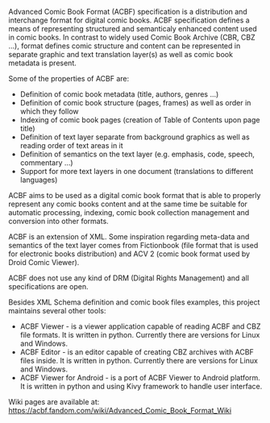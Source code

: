Advanced Comic Book Format (ACBF) specification is a distribution and interchange format for digital comic books. ACBF specification defines a means of representing structured and semanticaly enhanced content used in comic books. In contrast to widely used Comic Book Archive (CBR, CBZ …), format defines comic structure and content can be represented in separate graphic and text translation layer(s) as well as comic book metadata is present.

Some of the properties of ACBF are:
* Definition of comic book metadata (title, authors, genres ...)
* Definition of comic book structure (pages, frames) as well as order in which they follow
* Indexing of comic book pages (creation of Table of Contents upon page title)
* Definition of text layer separate from background graphics as well as reading order of text areas in it
* Definition of semantics on the text layer (e.g. emphasis, code, speech, commentary …)
* Support for more text layers in one document (translations to different languages)

ACBF aims to be used as a digital comic book format that is able to properly represent any comic books content and at the same time be suitable for automatic processing, indexing, comic book collection management and conversion into other formats.

ACBF is an extension of XML. Some inspiration regarding meta-data and semantics of the text layer comes from Fictionbook (file format that is used for electronic books distribution) and ACV 2 (comic book format used by Droid Comic Viewer).

ACBF does not use any kind of DRM (Digital Rights Management) and all specifications are open.

Besides XML Schema definition and comic book files examples, this project maintains several other tools:

* ACBF Viewer - is a viewer application capable of reading ACBF and CBZ file formats. It is written in python. Currently there are versions for Linux and Windows.
* ACBF Editor - is an editor capable of creating CBZ archives with ACBF files inside. It is written in python. Currently there are versions for Linux and Windows.
* ACBF Viewer for Android - is a port of ACBF Viewer to Android platform. It is written in python and using Kivy framework to handle user interface.

Wiki pages are available at: https://acbf.fandom.com/wiki/Advanced_Comic_Book_Format_Wiki

